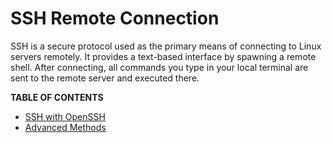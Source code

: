<h1> SSH Remote Connection </h1>

SSH is a secure protocol used as the primary means of connecting to Linux servers remotely. It provides a text-based interface by spawning a remote shell. After connecting, all commands you type in your local terminal are sent to the remote server and executed there.

**TABLE OF CONTENTS**

- [SSH with OpenSSH](./ssh_openssh.md)
- [Advanced Methods](./advanced_methods/advanced_methods.md)